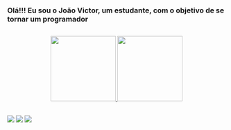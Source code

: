 ### Olá!!! Eu sou o João Victor, um estudante, com o objetivo de se tornar um programador
##
<div display:flex; justify-content-align: center; align="center">
  <a href="https://github.com/fjoaovictor">
  <img height="150em" src="https://github-readme-stats.vercel.app/api?username=fjoaovictor&show_icons=true&theme=dracula&include_all_commits=true&count_private=true"/>
  <img height="150em" src="https://github-readme-stats.vercel.app/api/top-langs/?username=fjoaovictor&layout=compact&langs_count=7&theme=dracula"/>
</div>

##
<div> 
 
  <a href="https://instagram.com/victor.juao" target="_blank"><img src="https://img.shields.io/badge/-Instagram-%23E4405F?style=for-the-badge&logo=instagram&logoColor=white" target="_blank"></a>
  <a href = "mailto:fig.joao.victor@gmail.com"><img src="https://img.shields.io/badge/-Gmail-%23333?style=for-the-badge&logo=gmail&logoColor=white" target="_blank"></a>
  <a href="https://www.linkedin.com/in/jo%C3%A3o-victor-a993541a4/" target="_blank"><img src="https://img.shields.io/badge/-LinkedIn-%230077B5?style=for-the-badge&logo=linkedin&logoColor=white" target="_blank"></a> 
 </div>
 
 

